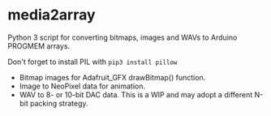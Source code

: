 # media2array
Python 3 script for converting bitmaps, images and WAVs to Arduino PROGMEM arrays.

Don't forget to install PIL with `pip3 install pillow`

- Bitmap images for Adafruit_GFX drawBitmap() function.
- Image to NeoPixel data for animation.
- WAV to 8- or 10-bit DAC data. This is a WIP and may adopt a different N-bit packing strategy.
